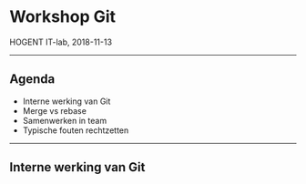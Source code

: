 # Workshop Git

HOGENT IT-lab, 2018-11-13

---

## Agenda

- Interne werking van Git
- Merge vs rebase
- Samenwerken in team
- Typische fouten rechtzetten

---

## Interne werking van Git


